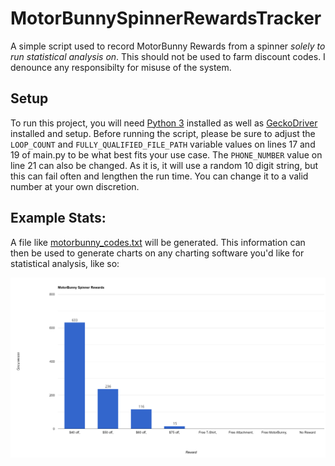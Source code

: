 # MotorBunnySpinnerRewardsTracker
A simple script used to record MotorBunny Rewards from a spinner *solely to run statistical analysis on*. This should not be used to farm discount codes. I denounce any responsibilty for misuse of the system.

## Setup
To run this project, you will need [Python 3](https://www.python.org/downloads/) installed as well as [GeckoDriver](https://github.com/mozilla/geckodriver/releases) installed and setup. Before running the script, please be sure to adjust the `LOOP_COUNT` and `FULLY_QUALIFIED_FILE_PATH` variable values on lines 17 and 19 of main.py to be what best fits your use case. The `PHONE_NUMBER` value on line 21 can also be changed. As it is, it will use a random 10 digit string, but this can fail often and lengthen the run time. You can change it to a valid number at  your own discretion.

## Example Stats:

A file like [motorbunny_codes.txt](Resources/motorbunny_codes.txt) will be generated. This information can then be used to generate charts on any charting software you'd like for statistical analysis, like so:

<img src="Resources/MotorBunny.png"/>
